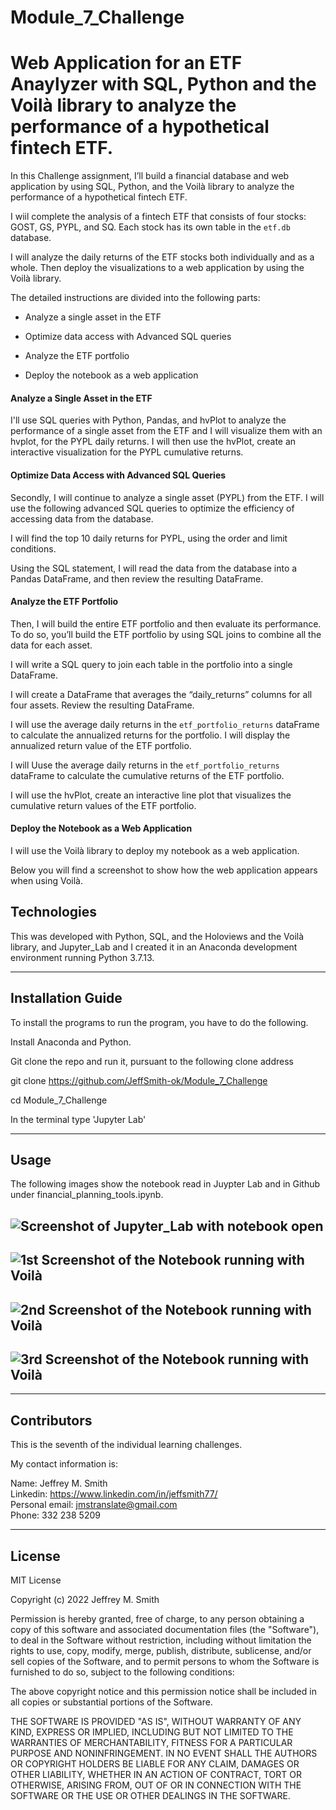 # Module_7_Challenge

# Web Application for an ETF Anaylyzer with SQL, Python and the Voilà library to analyze the performance of a hypothetical fintech ETF.

In this Challenge assignment, I’ll build a financial database and web application by using SQL, Python, and the Voilà library to analyze the performance of a hypothetical fintech ETF.

I wiil complete the analysis of a fintech ETF that consists of four stocks: GOST, GS, PYPL, and SQ. Each stock has its own table in the `etf.db` database.

I will analyze the daily returns of the ETF stocks both individually and as a whole. Then deploy the visualizations to a web application by using the Voilà library.

The detailed instructions are divided into the following parts:

- Analyze a single asset in the ETF

- Optimize data access with Advanced SQL queries

- Analyze the ETF portfolio

- Deploy the notebook as a web application

#### Analyze a Single Asset in the ETF

I'll use SQL queries with Python, Pandas, and hvPlot to analyze the performance of a single asset from the ETF and I will visualize them with an hvplot, for the PYPL daily returns. I will then use the hvPlot, create an interactive visualization for the PYPL cumulative returns.

#### Optimize Data Access with Advanced SQL Queries

Secondly, I will continue to analyze a single asset (PYPL) from the ETF. I will use the following advanced SQL queries to optimize the efficiency of accessing data from the database.

I will find the top 10 daily returns for PYPL, using the order and limit conditions.

Using the SQL statement, I will read the data from the database into a Pandas DataFrame, and then review the resulting DataFrame.

#### Analyze the ETF Portfolio

Then, I will build the entire ETF portfolio and then evaluate its performance. To do so, you’ll build the ETF portfolio by using SQL joins to combine all the data for each asset.

I will write a SQL query to join each table in the portfolio into a single DataFrame.

I will create a DataFrame that averages the “daily_returns” columns for all four assets. Review the resulting DataFrame.

I will use the average daily returns in the `etf_portfolio_returns` dataFrame to calculate the annualized returns for the portfolio. I will display the annualized return value of the ETF portfolio.

I will Uuse the average daily returns in the `etf_portfolio_returns` dataFrame to calculate the cumulative returns of the ETF portfolio.

I will use the hvPlot, create an interactive line plot that visualizes the cumulative return values of the ETF portfolio.

#### Deploy the Notebook as a Web Application

I will use the Voilà library to deploy my notebook as a web application.

Below you will find a screenshot to show how the web application appears when using Voilà.

## Technologies

This was developed with Python, SQL, and the Holoviews and the Voilà library, and Jupyter_Lab and I created it in an Anaconda development environment running Python 3.7.13.

---

## Installation Guide

To install the programs to run the program, you have to do the following.

Install Anaconda and Python. </br>

Git clone the repo and run it, pursuant to the following clone address

git clone https://github.com/JeffSmith-ok/Module_7_Challenge

cd Module_7_Challenge

In the terminal type 'Jupyter Lab'

---

## Usage

The following images show the notebook read in Juypter Lab and in Github under financial_planning_tools.ipynb.

## ![Screenshot of Jupyter_Lab with notebook open](Images/Jupyter_Lab.jpg) </br>

## ![ 1st Screenshot of the Notebook running with Voilà](Images/Voila1.jpg)

## ![ 2nd Screenshot of the Notebook running with Voilà](Images/Voila2.jpg)

## ![ 3rd Screenshot of the Notebook running with Voilà](Images/Voila3.jpg)

---

## Contributors

This is the seventh of the individual learning challenges.

My contact information is:

Name: Jeffrey M. Smith </br>
Linkedin: https://www.linkedin.com/in/jeffsmith77/ </br>
Personal email: jmstranslate@gmail.com </br>
Phone: 332 238 5209

---

## License

MIT License

Copyright (c) 2022 Jeffrey M. Smith

Permission is hereby granted, free of charge, to any person obtaining a copy of this software and associated documentation files (the "Software"), to deal in the Software without restriction, including without limitation the rights to use, copy, modify, merge, publish, distribute, sublicense, and/or sell
copies of the Software, and to permit persons to whom the Software is furnished to do so, subject to the following conditions:

The above copyright notice and this permission notice shall be included in all copies or substantial portions of the Software.

THE SOFTWARE IS PROVIDED "AS IS", WITHOUT WARRANTY OF ANY KIND, EXPRESS OR IMPLIED, INCLUDING BUT NOT LIMITED TO THE WARRANTIES OF MERCHANTABILITY, FITNESS FOR A PARTICULAR PURPOSE AND NONINFRINGEMENT. IN NO EVENT SHALL THE AUTHORS OR COPYRIGHT HOLDERS BE LIABLE FOR ANY CLAIM, DAMAGES OR OTHER LIABILITY, WHETHER IN AN ACTION OF CONTRACT, TORT OR OTHERWISE, ARISING FROM, OUT OF OR IN CONNECTION WITH THE SOFTWARE OR THE USE OR OTHER DEALINGS IN THE
SOFTWARE.

```

```
